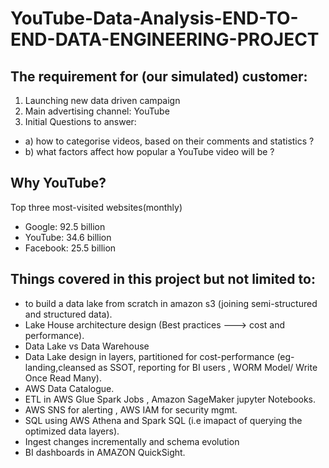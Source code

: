 # YouTube-Data-Analysis-END-TO-END-DATA-ENGINEERING-PROJECT


## **The requirement for (our simulated) customer:**
1. Launching new data driven campaign
2. Main advertising channel: YouTube
3. Initial Questions to answer:
- a) how to categorise videos, based on their comments and statistics ?
- b) what factors affect how popular a YouTube video will be ?


## **Why YouTube?**
 Top three most-visited websites(monthly)
 - Google: 92.5 billion
 - YouTube: 34.6 billion
 - Facebook: 25.5 billion

 ## **Things covered in this project but not limited to:**
 - to build a data lake from scratch in amazon s3 (joining semi-structured and structured data).
 - Lake House architecture design (Best practices ---> cost and performance).
 - Data Lake vs Data Warehouse
 - Data Lake design in layers, partitioned for cost-performance (eg- landing,cleansed as SSOT, reporting for BI users , WORM Model/ Write Once Read Many).
 - AWS Data Catalogue.
 - ETL in AWS Glue Spark Jobs , Amazon SageMaker jupyter Notebooks.
 - AWS SNS for alerting , AWS IAM for security mgmt.
 - SQL using AWS Athena and Spark SQL (i.e imapact of querying the optimized data layers).
 - Ingest changes incrementally and schema evolution
 - BI dashboards in AMAZON QuickSight.
 
 
 
